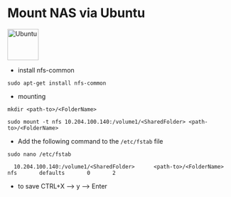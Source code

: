 # Mount NAS via Ubuntu

<img src="https://seeklogo.com/images/U/ubuntu-logo-8FDEC6A07B-seeklogo.com.png" alt="Ubuntu" width="70"/>

- install nfs-common

```console
sudo apt-get install nfs-common
```
- mounting
```console
mkdir <path-to>/<FolderName>
```
```console
sudo mount -t nfs 10.204.100.140:/volume1/<SharedFolder> <path-to>/<FolderName>
```
- Add the following command to the `/etc/fstab` file
```console
sudo nano /etc/fstab
```
```console
  10.204.100.140:/volume1/<SharedFolder>      <path-to>/<FolderName>       nfs       defaults       0       2
```
- to save CTRL+X -->  y --> Enter
